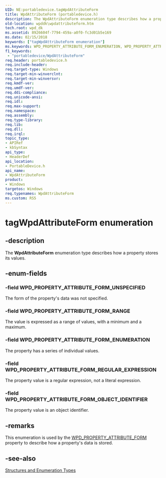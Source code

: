 ```yaml
---
UID: NE:portabledevice.tagWpdAttributeForm
title: WpdAttributeForm (portabledevice.h)
description: The WpdAttributeForm enumeration type describes how a property stores its values.
old-location: wpddk\wpdattributeform.htm
tech.root: wpd_dk
ms.assetid: 8926604f-7794-459a-a0f0-fc3d01b5e169
ms.date: 02/15/2018
keywords: ["tagWpdAttributeForm enumeration"]
ms.keywords: WPD_PROPERTY_ATTRIBUTE_FORM_ENUMERATION, WPD_PROPERTY_ATTRIBUTE_FORM_OBJECT_IDENTIFIER, WPD_PROPERTY_ATTRIBUTE_FORM_RANGE, WPD_PROPERTY_ATTRIBUTE_FORM_REGULAR_EXPRESSION, WPD_PROPERTY_ATTRIBUTE_FORM_UNSPECIFIED, WpdAttributeForm, WpdAttributeForm enumeration, enumeration, portabledevice/WPD_PROPERTY_ATTRIBUTE_FORM_ENUMERATION, portabledevice/WPD_PROPERTY_ATTRIBUTE_FORM_OBJECT_IDENTIFIER, portabledevice/WPD_PROPERTY_ATTRIBUTE_FORM_RANGE, portabledevice/WPD_PROPERTY_ATTRIBUTE_FORM_REGULAR_EXPRESSION, portabledevice/WPD_PROPERTY_ATTRIBUTE_FORM_UNSPECIFIED, portabledevice/WpdAttributeForm, tagWpdAttributeForm, wpddk.wpdattributeform
f1_keywords:
 - "portabledevice/WpdAttributeForm"
req.header: portabledevice.h
req.include-header: 
req.target-type: Windows
req.target-min-winverclnt: 
req.target-min-winversvr: 
req.kmdf-ver: 
req.umdf-ver: 
req.ddi-compliance: 
req.unicode-ansi: 
req.idl: 
req.max-support: 
req.namespace: 
req.assembly: 
req.type-library: 
req.lib: 
req.dll: 
req.irql: 
topic_type:
- APIRef
- kbSyntax
api_type:
- HeaderDef
api_location:
- PortableDevice.h
api_name:
- WpdAttributeForm
product:
- Windows
targetos: Windows
req.typenames: WpdAttributeForm
ms.custom: RS5
---
```


# tagWpdAttributeForm enumeration


## -description



The <b>WpdAttributeForm</b> enumeration type describes how a property stores its values.




## -enum-fields




### -field WPD_PROPERTY_ATTRIBUTE_FORM_UNSPECIFIED

The form of the property's data was not specified.


### -field WPD_PROPERTY_ATTRIBUTE_FORM_RANGE

The value is expressed as a range of values, with a minimum and a maximum.


### -field WPD_PROPERTY_ATTRIBUTE_FORM_ENUMERATION

The property has a series of individual values.


### -field WPD_PROPERTY_ATTRIBUTE_FORM_REGULAR_EXPRESSION

The property value is a regular expression, not a literal expression.


### -field WPD_PROPERTY_ATTRIBUTE_FORM_OBJECT_IDENTIFIER

The property value is an object identifier.


## -remarks



This enumeration is used by the <a href="https://docs.microsoft.com/windows/desktop/wpd_sdk/attributes">WPD_PROPERTY_ATTRIBUTE_FORM</a> property to describe how a property's data is stored.




## -see-also




<a href="https://docs.microsoft.com/previous-versions/windows/hardware/drivers/ff597672(v=vs.85)">Structures and Enumeration Types</a>
 

 

